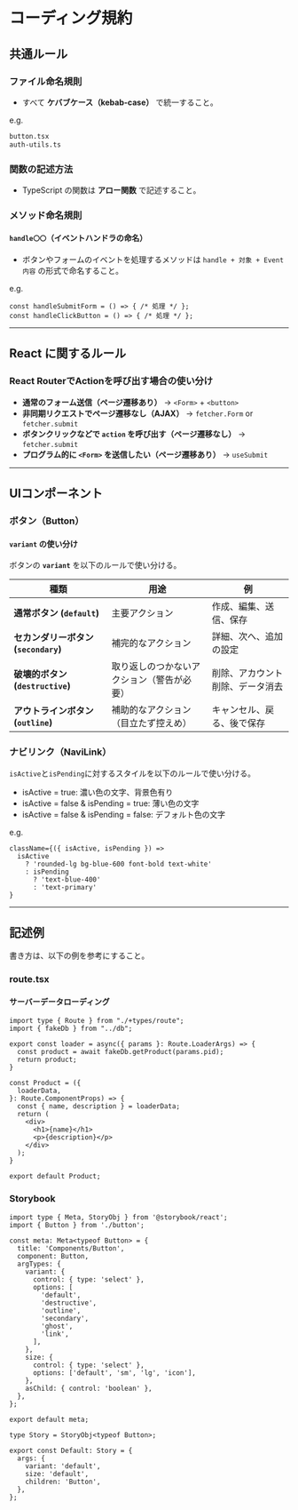 # コーディング規約

## 共通ルール

### ファイル命名規則

- すべて **ケバブケース（kebab-case）** で統一すること。

e.g.  

```sh
button.tsx
auth-utils.ts
```

### 関数の記述方法

- TypeScript の関数は **アロー関数** で記述すること。

### メソッド命名規則

#### `handle〇〇`（イベントハンドラの命名）

- ボタンやフォームのイベントを処理するメソッドは `handle + 対象 + Event内容` の形式で命名すること。

e.g.  

```tsx
const handleSubmitForm = () => { /* 処理 */ };
const handleClickButton = () => { /* 処理 */ };
```

---

## React に関するルール

### React RouterでActionを呼び出す場合の使い分け

- **通常のフォーム送信（ページ遷移あり）** → `<Form>` + `<button>`
- **非同期リクエストでページ遷移なし（AJAX）** → `fetcher.Form` or `fetcher.submit`
- **ボタンクリックなどで `action` を呼び出す（ページ遷移なし）** → `fetcher.submit`
- **プログラム的に `<Form>` を送信したい（ページ遷移あり）** → `useSubmit`

---

## UIコンポーネント

### ボタン（Button）

#### `variant` の使い分け

ボタンの **`variant`** を以下のルールで使い分ける。

| 種類 | 用途 | 例 |
|------|------|----|
| **通常ボタン (`default`)** | 主要アクション | 作成、編集、送信、保存 |
| **セカンダリーボタン (`secondary`)** | 補完的なアクション | 詳細、次へ、追加の設定 |
| **破壊的ボタン (`destructive`)** | 取り返しのつかないアクション（警告が必要） | 削除、アカウント削除、データ消去 |
| **アウトラインボタン (`outline`)** | 補助的なアクション（目立たず控えめ） | キャンセル、戻る、後で保存 |

### ナビリンク（NaviLink）

`isActive`と`isPending`に対するスタイルを以下のルールで使い分ける。

- isActive = true: 濃い色の文字、背景色有り
- isActive = false & isPending = true: 薄い色の文字
- isActive = false & isPending = false: デフォルト色の文字

e.g.  

```tsx
className={({ isActive, isPending }) =>
  isActive
    ? 'rounded-lg bg-blue-600 font-bold text-white'
    : isPending
      ? 'text-blue-400'
      : 'text-primary'
}
```

---

## 記述例

書き方は、以下の例を参考にすること。

### route.tsx

#### サーバーデータローディング

```tsx
import type { Route } from "./+types/route";
import { fakeDb } from "../db";

export const loader = async({ params }: Route.LoaderArgs) => {
  const product = await fakeDb.getProduct(params.pid);
  return product;
}

const Product = ({
  loaderData,
}: Route.ComponentProps) => {
  const { name, description } = loaderData;
  return (
    <div>
      <h1>{name}</h1>
      <p>{description}</p>
    </div>
  );
}

export default Product;
```

### Storybook

```tsx
import type { Meta, StoryObj } from '@storybook/react';
import { Button } from './button';

const meta: Meta<typeof Button> = {
  title: 'Components/Button',
  component: Button,
  argTypes: {
    variant: {
      control: { type: 'select' },
      options: [
        'default',
        'destructive',
        'outline',
        'secondary',
        'ghost',
        'link',
      ],
    },
    size: {
      control: { type: 'select' },
      options: ['default', 'sm', 'lg', 'icon'],
    },
    asChild: { control: 'boolean' },
  },
};

export default meta;

type Story = StoryObj<typeof Button>;

export const Default: Story = {
  args: {
    variant: 'default',
    size: 'default',
    children: 'Button',
  },
};
```
